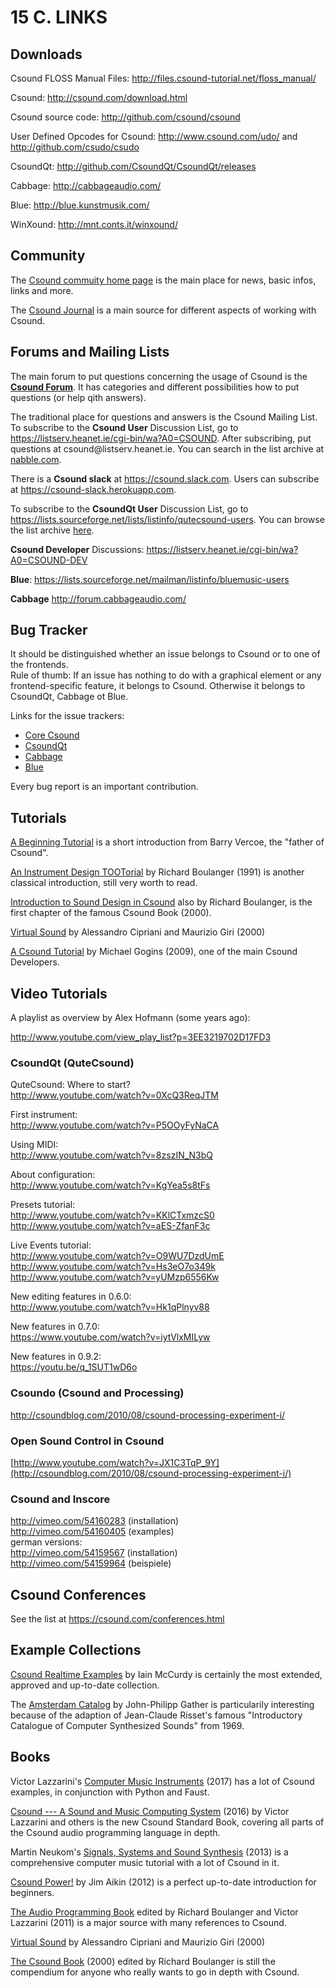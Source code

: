 # 15 C. LINKS

## Downloads

Csound FLOSS Manual Files:
<http://files.csound-tutorial.net/floss_manual/>

Csound: <http://csound.com/download.html>

Csound source code: <http://github.com/csound/csound>

User Defined Opcodes for Csound: <http://www.csound.com/udo/> and
<http://github.com/csudo/csudo>

CsoundQt: <http://github.com/CsoundQt/CsoundQt/releases>

Cabbage: <http://cabbageaudio.com/>

Blue: <http://blue.kunstmusik.com/>

WinXound: <http://mnt.conts.it/winxound/>

## Community

The [Csound commuity home page](http://csound.com) is the main place for news, basic infos, links and more.

The [Csound Journal](http://csoundjournal.com/index.html) is a main source for different aspects of working with Csound.

## Forums and Mailing Lists

The main forum to put questions concerning the usage of Csound is the
[**Csound Forum**](https://forum.csound.com).
It has categories and different possibilities how to put questions (or help qith answers).

The traditional place for questions and answers is the Csound Mailing List.
To subscribe to the **Csound User** Discussion List,
go to <https://listserv.heanet.ie/cgi-bin/wa?A0=CSOUND>.
After subscribing, put questions at csound\@listserv.heanet.ie.
You can search in the list archive at
[nabble.com](http://old.nabble.com/Csound-f480.html).

There is a **Csound slack** at <https://csound.slack.com>.
Users can subscribe at <https://csound-slack.herokuapp.com>.

To subscribe to the **CsoundQt User** Discussion List,
go to <https://lists.sourceforge.net/lists/listinfo/qutecsound-users>.
You can browse the list archive
[here](http://sourceforge.net/mailarchive/forum.php?forum_name=qutecsound-users).

**Csound Developer** Discussions: <https://listserv.heanet.ie/cgi-bin/wa?A0=CSOUND-DEV>

**Blue**: <https://lists.sourceforge.net/mailman/listinfo/bluemusic-users>

**Cabbage** <http://forum.cabbageaudio.com/>

## Bug Tracker

It should be distinguished whether an issue belongs to Csound or to one of the frontends.\
Rule of thumb: If an issue has nothing to do with a graphical element or any frontend-specific
feature, it belongs to Csound. Otherwise it belongs to CsoundQt, Cabbage ot Blue.

Links for the issue trackers:

- [Core Csound](https://github.com/csound/csound/issues)
- [CsoundQt](https://github.com/CsoundQt/CsoundQt/issues)
- [Cabbage](https://forum.cabbageaudio.com/)
- [Blue](http://www.github.com/kunstmusik/blue/issues)

Every bug report is an important contribution.

## Tutorials

[A Beginning Tutorial](http://www.csounds.com/tootsother/vercoetut/Vercoe.html)
is a short introduction from Barry Vercoe, the "father of Csound".

[An Instrument Design TOOTorial](http://www.csounds.com/toots/index.html)
by Richard Boulanger (1991) is another classical introduction, still
very worth to read.

[Introduction to Sound Design in Csound](http://www.csounds.com/chapter1/index.html)
also by Richard Boulanger, is the first chapter of the famous Csound
Book (2000).

[Virtual Sound](http://www.virtual-sound.com/sv/index.php?option=com_content&view=article&id=46&Itemid=56)
by Alessandro Cipriani and Maurizio Giri (2000)

[A Csound Tutorial](http://michael-gogins.com/archives/tutorial.pdf)
by Michael Gogins (2009), one of the main Csound Developers.

## Video Tutorials

A playlist as overview by Alex Hofmann (some years ago):

<http://www.youtube.com/view_play_list?p=3EE3219702D17FD3>

### CsoundQt (QuteCsound)

QuteCsound: Where to start?\
<http://www.youtube.com/watch?v=0XcQ3ReqJTM>

First instrument:\
<http://www.youtube.com/watch?v=P5OOyFyNaCA>

Using MIDI:\
<http://www.youtube.com/watch?v=8zszIN_N3bQ>

About configuration:\
<http://www.youtube.com/watch?v=KgYea5s8tFs>

Presets tutorial:\
<http://www.youtube.com/watch?v=KKlCTxmzcS0>\
<http://www.youtube.com/watch?v=aES-ZfanF3c>

Live Events tutorial:\
<http://www.youtube.com/watch?v=O9WU7DzdUmE>\
<http://www.youtube.com/watch?v=Hs3eO7o349k>\
<http://www.youtube.com/watch?v=yUMzp6556Kw>

New editing features in 0.6.0:\
<http://www.youtube.com/watch?v=Hk1qPlnyv88>

New features in 0.7.0:\
<https://www.youtube.com/watch?v=iytVlxMILyw>

New features in 0.9.2:\
<https://youtu.be/q_1SUT1wD6o>

### Csoundo (Csound and Processing)

<http://csoundblog.com/2010/08/csound-processing-experiment-i/>

### Open Sound Control in Csound

[http://www.youtube.com/watch?v=JX1C3TqP_9Y](http://csoundblog.com/2010/08/csound-processing-experiment-i/)

### Csound and Inscore

<http://vimeo.com/54160283> (installation)\
<http://vimeo.com/54160405> (examples)\
german versions:\
<http://vimeo.com/54159567> (installation)\
<http://vimeo.com/54159964> (beispiele)

## Csound Conferences

See the list at <https://csound.com/conferences.html>

## Example Collections

[Csound Realtime Examples](http://iainmccurdy.org/csound.html)
by Iain McCurdy is certainly the most extended, approved and up-to-date collection.

The [Amsterdam Catalog](http://www.codemist.co.uk/AmsterdamCatalog/)
by John-Philipp Gather is particularily interesting because of the
adaption of Jean-Claude Risset's famous "Introductory Catalogue of
Computer Synthesized Sounds" from 1969.

## Books

Victor Lazzarini's
[Computer Music Instruments](https://www.springer.com/gp/book/9783319635033)
(2017) has a lot of Csound examples, in conjunction with Python and Faust.

[Csound --- A Sound and Music Computing System](http://www.springer.com/de/book/9783319453682) (2016) by Victor Lazzarini and others is the new Csound Standard Book, covering all parts of the Csound audio programming language in depth.

Martin Neukom's
[Signals, Systems and Sound Synthesis](https://www.peterlang.com/view/9783035106091/9783035106091.00001.xml) (2013)
is a comprehensive computer music tutorial with a lot of Csound in it.

[Csound Power!](https://www.ebooks.com/845813/csound-power/aikin-jim/)
by Jim Aikin (2012) is a perfect up-to-date introduction for beginners.

[The Audio Programming Book](http://mitpress.mit.edu/9780262014465)
edited by Richard Boulanger and Victor Lazzarini (2011) is a major
source with many references to Csound.

[Virtual Sound](https://www.contemponet.com/shop/virtual-sound/)
by Alessandro Cipriani and Maurizio Giri (2000)

[The Csound Book](https://mitpress.mit.edu/books/csound-book)
(2000) edited by Richard Boulanger is still the compendium for anyone
who really wants to go in depth with Csound.
